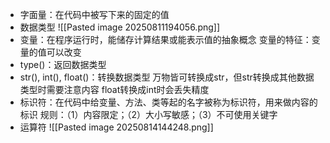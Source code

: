 - 字面量：在代码中被写下来的固定的值
- 数据类型
![[Pasted image 20250811194056.png]]
- 变量：在程序运行时，能储存计算结果或能表示值的抽象概念
  变量的特征：变量的值可以改变
- type()：返回数据类型
- str(), int(), float()：转换数据类型
  万物皆可转换成str，但str转换成其他数据类型时需要注意内容
  float转换成int时会丢失精度
- 标识符：在代码中给变量、方法、类等起的名字被称为标识符，用来做内容的标识
  规则：（1）内容限定；（2）大小写敏感；（3）不可使用关键字
- 运算符
  ![[Pasted image 20250814144248.png]]